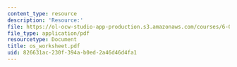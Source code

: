 ```yaml
---
content_type: resource
description: 'Resource:'
file: https://ol-ocw-studio-app-production.s3.amazonaws.com/courses/6-004-computation-structures-spring-2017/826631ac230f394ab0ed2a46d46d4fa1_os_worksheet.pdf
file_type: application/pdf
resourcetype: Document
title: os_worksheet.pdf
uid: 826631ac-230f-394a-b0ed-2a46d46d4fa1
---
```

